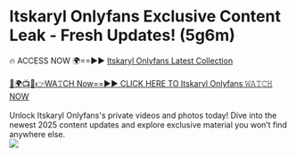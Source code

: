 # Itskaryl Onlyfans Exclusive Content Leak - Fresh Updates! (5g6m)

🔥 ACCESS NOW 🌍==►► <a href="https://tinyurl.com/kvy9nzfs" rel="nofollow">Itskaryl Onlyfans Latest Collection</a>
<br><br>
[🔴🌍📺📱👉WA𝚃CH Now==►► CLICK HERE TO Itskaryl Onlyfans 𝚆𝙰𝚃𝙲𝙷 NOW](https://tinyurl.com/kvy9nzfs)
<br><br>
Unlock Itskaryl Onlyfans's private videos and photos today! Dive into the newest 2025 content updates and explore exclusive material you won’t find anywhere else.
<br>
<a href="https://tinyurl.com/kvy9nzfs" rel="nofollow" data-target="animated-image.originalLink"><img src="https://camo.githubusercontent.com/8a4f000d20f83aca3bf7ec5f350d767afa0574a8a352519fd8cfa583a6f93a33/68747470733a2f2f692e696d6775722e636f6d2f644a486b345a712e676966" data-canonical-src="https://i.imgur.com/dJHk4Zq.gif" style="max-width: 100%; display: inline-block;" data-target="animated-image.originalImage"></a>
<br>
